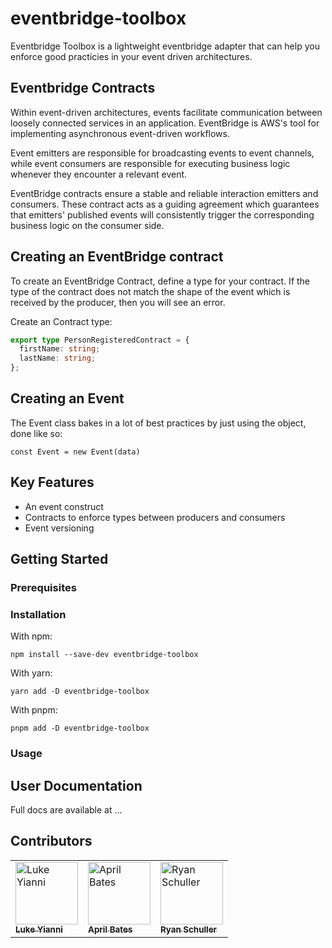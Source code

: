 # eventbridge-toolbox

Eventbridge Toolbox is a lightweight eventbridge adapter that can help you enforce good practicies in your event driven architectures.

## Eventbridge Contracts

Within event-driven architectures, events facilitate communication between loosely connected services in an application. EventBridge is AWS's tool for implementing asynchronous event-driven workflows.

Event emitters are responsible for broadcasting events to event channels, while event consumers are responsible for executing business logic whenever they encounter a relevant event.

EventBridge contracts ensure a stable and reliable interaction emitters and consumers. These contract acts as a guiding agreement which guarantees that emitters' published events will consistently trigger the corresponding business logic on the consumer side.

## Creating an EventBridge contract

To create an EventBridge Contract, define a type for your contract. If the type of the contract does not match the shape of the event which is received by the producer, then you will see an error.

Create an Contract type:

```typescript
export type PersonRegisteredContract = {
  firstName: string;
  lastName: string;
};
```

## Creating an Event

The Event class bakes in a lot of best practices by just using the object, done like so:

```
const Event = new Event(data)
```


## Key Features

- An event construct
- Contracts to enforce types between producers and consumers
- Event versioning

## Getting Started

### Prerequisites

### Installation

With npm:

```
npm install --save-dev eventbridge-toolbox
```

With yarn:

```
yarn add -D eventbridge-toolbox
```

With pnpm:

```
pnpm add -D eventbridge-toolbox
```

### Usage

## User Documentation

Full docs are available at ...

## Contributors

<!-- markdownlint-disable -->
<table>
  <tbody>
    <tr>
      <td valign="top"><a href="https://github.com/lukey-aleios"><img src="https://avatars.githubusercontent.com/u/93375669?v=4" width="100px;" alt="Luke Yianni"/><br /><sub><b>Luke Yianni</b></sub></a></td>
      <td valign="top"><a href="https://github.com/april-bates-aleios"><img src="https://avatars.githubusercontent.com/u/124585201?v=4" width="100px;" alt="April Bates"/><br /><sub><b>April Bates</b></sub></a></td>
      <td valign="top"><a href="https://github.com/RyanT5"><img src="https://avatars.githubusercontent.com/u/22382958?v=4" width="100px;" alt="Ryan Schuller"/><br /><sub><b>Ryan Schuller</b></sub></a></td>
    </tr>
  </tbody>
</table>
<!-- markdownlint-restore -->

